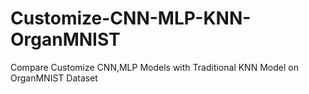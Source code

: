 # Customize-CNN-MLP-KNN-OrganMNIST
Compare Customize CNN,MLP Models with Traditional KNN Model on OrganMNIST Dataset
